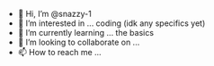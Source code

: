 - 👋 Hi, I’m @snazzy-1
- 👀 I’m interested in ... coding (idk any specifics yet)
- 🌱 I’m currently learning ... the basics
- 💞️ I’m looking to collaborate on ...
- 📫 How to reach me ...

<!---
snazzy-1/snazzy-1 is a ✨ special ✨ repository because its `README.md` (this file) appears on your GitHub profile.
You can click the Preview link to take a look at your changes.
--->
